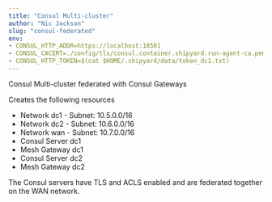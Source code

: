 ```yaml
---
title: "Consul Multi-cluster"
author: "Nic Jackson"
slug: "consul-federated"
env:
- CONSUL_HTTP_ADDR=https://localhost:18501
- CONSUL_CACERT=./config/tls/consul.container.shipyard.run-agent-ca.pem
- CONSUL_HTTP_TOKEN=$(cat $HOME/.shipyard/data/token_dc1.txt)
---
```


Consul Multi-cluster federated with Consul Gateways

Creates the following resources
* Network dc1 - Subnet: 10.5.0.0/16
* Network dc2 - Subnet: 10.6.0.0/16
* Network wan - Subnet: 10.7.0.0/16
* Consul Server dc1
* Mesh Gateway  dc1
* Consul Server dc2
* Mesh Gateway  dc2

The Consul servers have TLS and ACLS enabled and are federated together on the WAN network.